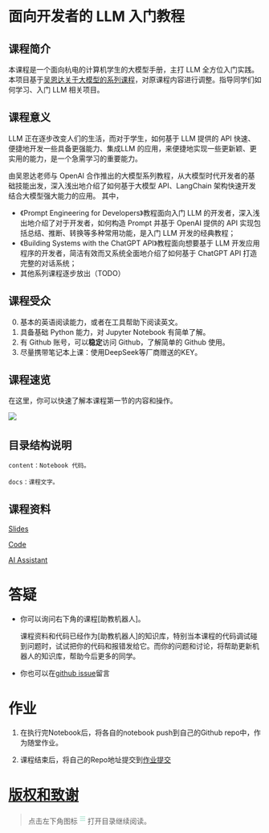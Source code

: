 
# 面向开发者的 LLM 入门教程

## 课程简介

本课程是一个面向杭电的计算机学生的大模型手册，主打 LLM 全方位入门实践。本项目基于[吴恩达关于大模型的系列课程](https://learn.deeplearning.ai)，对原课程内容进行调整。指导同学们如何学习、入门 LLM 相关项目。

## 课程意义

LLM 正在逐步改变人们的生活，而对于学生，如何基于 LLM 提供的 API 快速、便捷地开发一些具备更强能力、集成LLM 的应用，来便捷地实现一些更新颖、更实用的能力，是一个急需学习的重要能力。

由吴恩达老师与 OpenAI 合作推出的大模型系列教程，从大模型时代开发者的基础技能出发，深入浅出地介绍了如何基于大模型 API、LangChain 架构快速开发结合大模型强大能力的应用。
其中，
- 《Prompt Engineering for Developers》教程面向入门 LLM 的开发者，深入浅出地介绍了对于开发者，如何构造 Prompt 并基于 OpenAI 提供的 API 实现包括总结、推断、转换等多种常用功能，是入门 LLM 开发的经典教程；
- 《Building Systems with the ChatGPT API》教程面向想要基于 LLM 开发应用程序的开发者，简洁有效而又系统全面地介绍了如何基于 ChatGPT API 打造完整的对话系统；
- 其他系列课程逐步放出（TODO）

## 课程受众

0. 基本的英语阅读能力，或者在工具帮助下阅读英文。
1. 具备基础 Python 能力，对 Jupyter Notebook 有简单了解。
2. 有 Github 账号，可以**稳定**访问 Github，了解简单的 Github 使用。
3. 尽量携带笔记本上课：使用DeepSeek等厂商赠送的KEY。

## 课程速览

在这里，你可以快速了解本课程第一节的内容和操作。

![](./figures/quickgif.gif)

## 目录结构说明

    content：Notebook 代码。

    docs：课程文字。

## 课程资料


[Slides](https://hdu-cvqdbot.gamma.site/llm-app)

[Code](https://github.com/whitewum/llm-cookboo)

[AI Assistant](https://udify.app/chat/9OXFttWZF6foAMlG)

# 答疑

- 你可以询问右下角的课程[助教机器人]。

    课程资料和代码已经作为[助教机器人]的知识库，特别当本课程的代码调试碰到问题时，试试把你的代码和报错发给它。而你的问题和讨论，将帮助更新机器人的知识库，帮助今后更多的同学。

- 你也可以在[github issue](https://github.com/whitewum/llm-cookbook/issues/new)留言


    

# 作业

1. 在执行完Notebook后，将各自的notebook push到自己的Github repo中，作为随堂作业。

2. 课程结束后，将自己的Repo地址提交到[作业提交](https://github.com/whitewum/llm-cookbook/issues/1)

# [版权和致谢](./Acknowledge.md)

> 点击左下角图标<img src="./figures/icon.png" width="20" height="20">打开目录继续阅读。
